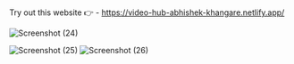 Try out this website 👉 - https://video-hub-abhishek-khangare.netlify.app/

![Screenshot (24)](https://user-images.githubusercontent.com/113746515/229067327-8ab56cf5-b387-4dac-b2a3-1450c29d3bfa.png)

![Screenshot (25)](https://user-images.githubusercontent.com/113746515/229067406-5e1ac646-acc1-44f7-8e24-dc3ac4f9993a.png)
![Screenshot (26)](https://user-images.githubusercontent.com/113746515/229067427-66af405c-533b-49e5-a91e-de8cc6f0a3f0.png)




